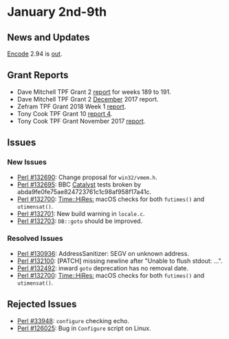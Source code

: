 # January 2nd-9th

## News and Updates

[Encode](http://metacpan.org/pod/Encode) 2.94 is
[out](http://nntp.perl.org/group/perl.perl5.porters/248707).

## Grant Reports

* Dave Mitchell TPF Grant 2
  [report](http://nntp.perl.org/group/perl.perl5.porters/248633)
  for weeks 189 to 191.
* Dave Mitchell TPF Grant 2
  [December](http://nntp.perl.org/group/perl.perl5.porters/248634)
  2017 report.
* Zefram TPF Grant 2018 Week 1
  [report](http://nntp.perl.org/group/perl.perl5.porters/248686).
* Tony Cook TPF Grant 10
  [report 4](http://nntp.perl.org/group/perl.perl5.porters/248711).
* Tony Cook TPF Grant November 2017
  [report](http://nntp.perl.org/group/perl.perl5.porters/248712).

## Issues

### New Issues

* [Perl #132690](http://rt.perl.org/Ticket/Display.html?id=132690):
  Change proposal for `win32/vmem.h`.
* [Perl #132695](http://rt.perl.org/Ticket/Display.html?id=132695): BBC
  [Catalyst](http://metacpan.org/pod/Catalyst) tests broken by
  abda9fe0fe75ae824723761c1c98af958f17a41c.
* [Perl #132700](http://rt.perl.org/Ticket/Display.html?id=132700):
  [Time::HiRes:](http://metacpan.org/pod/Time::HiRes:) macOS checks for
  both `futimes()` and `utimensat()`.
* [Perl #132701](http://rt.perl.org/Ticket/Display.html?id=132701): New
  build warning in `locale.c`.
* [Perl #132703](http://rt.perl.org/Ticket/Display.html?id=132703):
  `DB::goto` should be improved.

### Resolved Issues

* [Perl #130936](http://rt.perl.org/Ticket/Display.html?id=130936):
  AddressSanitizer: SEGV on unknown address.
* [Perl #132100](http://rt.perl.org/Ticket/Display.html?id=132100):
  \[PATCH\] missing newline after "Unable to flush stdout: ...".
* [Perl #132492](http://rt.perl.org/Ticket/Display.html?id=132492):
  inward `goto` deprecation has no removal date.
* [Perl #132700](http://rt.perl.org/Ticket/Display.html?id=132700):
  [Time::HiRes:](http://metacpan.org/pod/Time::HiRes:) macOS checks for
  both `futimes()` and `utimensat()`.

## Rejected Issues

* [Perl #33948](http://rt.perl.org/Ticket/Display.html?id=33948):
  `configure` checking echo.
* [Perl #126025](http://rt.perl.org/Ticket/Display.html?id=126025): Bug
  in `Configure` script on Linux.
